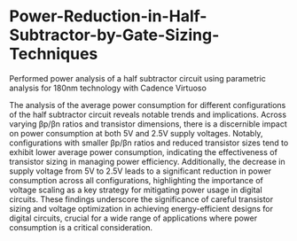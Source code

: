 # Power-Reduction-in-Half-Subtractor-by-Gate-Sizing-Techniques
 Performed power analysis of a half subtractor circuit using parametric analysis for 180nm technology with Cadence Virtuoso  

 The analysis of the average power consumption for different configurations of the half subtractor 
circuit reveals notable trends and implications. Across varying βp/βn ratios and transistor 
dimensions, there is a discernible impact on power consumption at both 5V and 2.5V supply 
voltages. Notably, configurations with smaller βp/βn ratios and reduced transistor sizes tend to 
exhibit lower average power consumption, indicating the effectiveness of transistor sizing in 
managing power efficiency. Additionally, the decrease in supply voltage from 5V to 2.5V leads to 
a significant reduction in power consumption across all configurations, highlighting the importance 
of voltage scaling as a key strategy for mitigating power usage in digital circuits. These findings 
underscore the significance of careful transistor sizing and voltage optimization in achieving 
energy-efficient designs for digital circuits, crucial for a wide range of applications where power 
consumption is a critical consideration.
